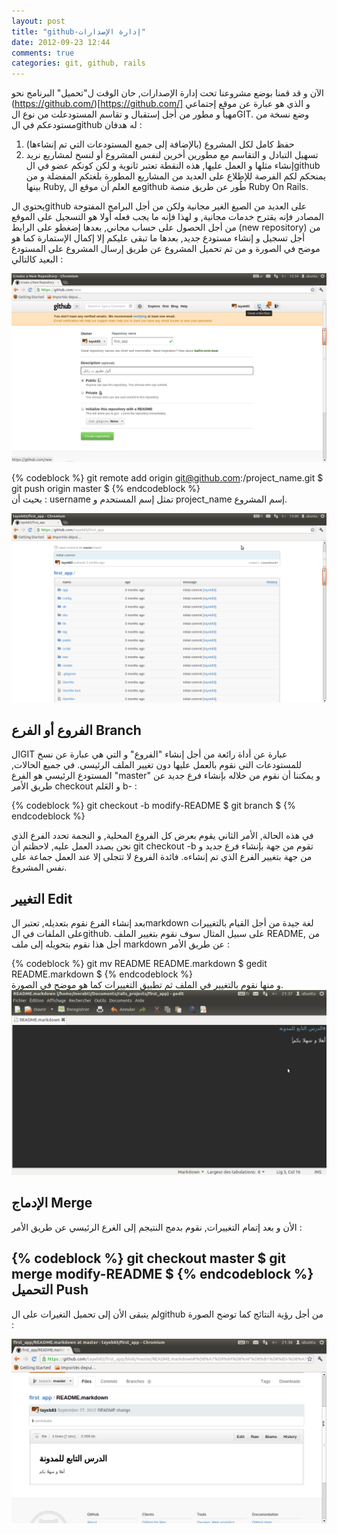 ```yaml
---
layout: post
title: "github-إدارة الإصدارات"
date: 2012-09-23 12:44
comments: true
categories: git, github, rails
---
```

الآن و قد قمنا بوضع مشروعنا تحت إدارة الإصدارات, حان الوقت ل"تحميل" البرنامج نحو  (https://github.com/)[https://github.com/]  و الذي هو عبارة عن موقع إجتماعي مهيأ و مطور من أجل إستقبال و تقاسم المستودعلت من نوع الGIT.
وضع نسخة من مستودعكم في الgithub له هدفان :
1. حفظ كامل لكل المشروع (بالإضافة إلى جميع المستودعات التي تم إنشاءها)
2. تسهيل التبادل و التقاسم مع مطورين أخرين لنفس المشروع أو لنسخ لمشاريع نريد إنشاء مثلها و العمل عليها, هذه النقطة تعتبر ثانوية و لكن كونكم عضو في الgithub يمنحكم لكم الفرصة للإطلاع على العديد من المشاريع المطورة بلغتكم المفضلة و من بينها Ruby, مع العلم أن موقع الgithub طُور عن طريق منصة Ruby On Rails.

يحتوي الgithub على العديد من الصيغ الغير مجانية ولكن من أجل البرامج المفتوحة المصادر فإنه يقترح خدمات مجانية, و لهذا فإنه ما يجب فعله أولا هو التسجيل على الموقع من أجل الحصول على حساب مجاني, بعدها إضغطو على الرابط (new repository) من أجل تسجيل و إنشاء مستودع جديد, بعدها ما تبقى عليكم إلا إكمال الإستمارة كما هو موضح في الصورة و من تم تحميل المشروع عن طريق إرسال المشروع على المستودع البعيد كالتالي :

<img src="/images/githubNew.png" title="github إنشاء مستودع جديد على"/>

 
{% codeblock %}
git remote add origin git@github.com:<username>/project_name.git $
git push origin master $
{% endcodeblock %}  
بحيث أن : username تمثل إسم المستحدم و project_name إسم المشروع.

<img src="/images/resultsFirstCommands.png" title="github المشروع على"/>

 الفروع أو الفرع Branch
--------------------------

الGIT عبارة عن أداة رائعة من أجل إنشاء "الفروع" و التي هي عبارة عن نسخ للمستودعات التي نقوم بالعمل عليها دون تغيير الملف الرئيسي. في جميع الحالات, المستودع الرئيسي هو الفرع "master" و يمكننا أن نقوم من خلاله بإنشاء فرع جديد عن طريق الأمر checkout و العَلم b- :

 

{% codeblock %}
git checkout -b modify-README $
git branch $
{% endcodeblock %}  

في هذه الحالة, الأمر الثاني يقوم بعرض كل الفروع المحلية, و النجمة تحدد الفرع الذي نحن بصدد العمل عليه, لاحظتم أن git checkout -b تقوم من جهة بإنشاء فرع جديد و من جهة بتغيير الفرع الذي تم إنشاءه.
فائدة الفروع لا تتجلى إلا عند العمل جماعة على نفس المشروع.

 التغيير Edit
--------------------------
بعد إنشاء الفرع نقوم بتعديله, تعتبر الmarkdown لغة جيدة من أجل القيام بالتغييرات على الملفات في الgithub. على سبيل المثال سوف نقوم بتغيير الملف README, من أجل هذا نقوم بتحويله إلى ملف markdown عن طريق اﻷمر :

{% codeblock %}
git mv README README.markdown $
gedit   README.markdown $
{% endcodeblock %}  
و منها نقوم بالتغيير في الملف ثم تطبيق التغييرات كما هو موضح في الصورة.
<img src="/images/README_Markdown.png" title="بعد تحويله و تغييره README الملف "/>


 الإدماج Merge
--------------------------
الأن و بعد إتمام التغييرات, نقوم بدمج النتيجم إلى الغرع الرئيسي عن طريق اﻷمر :

{% codeblock %}
git checkout master $
git merge modify-README $
{% endcodeblock %} 
 التحميل Push
--------------------------

لم يتبقى الأن إلى تحميل التغيرات على الgithub من أجل رؤية النتائج كما توضح الصورة :

<img src="/images/READMEONGITHUB.png" title=" githubبعد تغييره على ال README الملف  "/>


